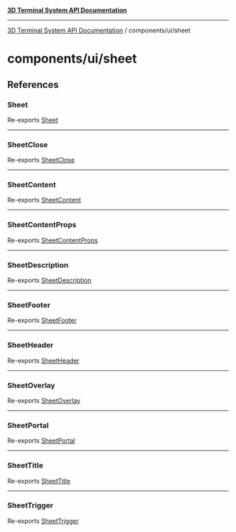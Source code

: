 [**3D Terminal System API Documentation**](../../../README.md)

***

[3D Terminal System API Documentation](../../../README.md) / components/ui/sheet

# components/ui/sheet

## References

### Sheet

Re-exports [Sheet](variables/Sheet.md)

***

### SheetClose

Re-exports [SheetClose](variables/SheetClose.md)

***

### SheetContent

Re-exports [SheetContent](variables/SheetContent.md)

***

### SheetContentProps

Re-exports [SheetContentProps](interfaces/SheetContentProps.md)

***

### SheetDescription

Re-exports [SheetDescription](variables/SheetDescription.md)

***

### SheetFooter

Re-exports [SheetFooter](functions/SheetFooter.md)

***

### SheetHeader

Re-exports [SheetHeader](functions/SheetHeader.md)

***

### SheetOverlay

Re-exports [SheetOverlay](variables/SheetOverlay.md)

***

### SheetPortal

Re-exports [SheetPortal](variables/SheetPortal.md)

***

### SheetTitle

Re-exports [SheetTitle](variables/SheetTitle.md)

***

### SheetTrigger

Re-exports [SheetTrigger](variables/SheetTrigger.md)
